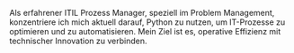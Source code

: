 Als erfahrener ITIL Prozess Manager, speziell im Problem Management, konzentriere ich mich aktuell darauf, Python zu nutzen, um IT-Prozesse zu optimieren und zu automatisieren. Mein Ziel ist es, operative Effizienz mit technischer Innovation zu verbinden.
